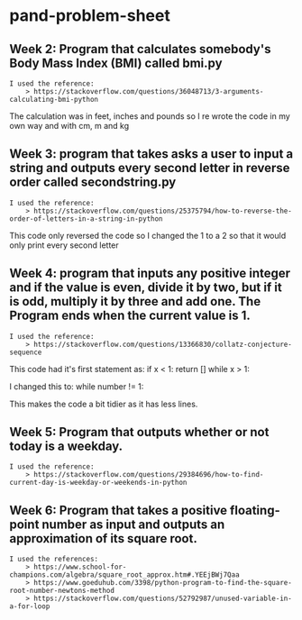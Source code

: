 # pand-problem-sheet

## Week 2: Program that calculates somebody's Body Mass Index (BMI) called bmi.py
    I used the reference:
        > https://stackoverflow.com/questions/36048713/3-arguments-calculating-bmi-python

The calculation was in feet, inches and pounds so I re wrote the code in my own way and with cm, m and kg

## Week 3: program that takes asks a user to input a string and outputs every second letter in reverse order called secondstring.py
    I used the reference:
        > https://stackoverflow.com/questions/25375794/how-to-reverse-the-order-of-letters-in-a-string-in-python

This code only reversed the code so I changed the 1 to a 2 so that it would only print every second letter

## Week 4: program that inputs any positive integer and if the value is even, divide it by two, but if it is odd, multiply it by three and add one. The Program ends when the current value is 1.
    I used the reference:
        > https://stackoverflow.com/questions/13366830/collatz-conjecture-sequence

This code had it's first statement as:
 if x < 1:
       return []
    while x > 1:

I changed this to:
 while number != 1:

 This makes the code a bit tidier as it has less lines.

## Week 5: Program that outputs whether or not today is a weekday.
    I used the reference:
        > https://stackoverflow.com/questions/29384696/how-to-find-current-day-is-weekday-or-weekends-in-python

## Week 6: Program that takes a positive floating-point number as input and outputs an approximation of its square root.
    I used the references:
        > https://www.school-for-champions.com/algebra/square_root_approx.htm#.YEEjBWj7Qaa
        > https://www.goeduhub.com/3398/python-program-to-find-the-square-root-number-newtons-method
        > https://stackoverflow.com/questions/52792987/unused-variable-in-a-for-loop